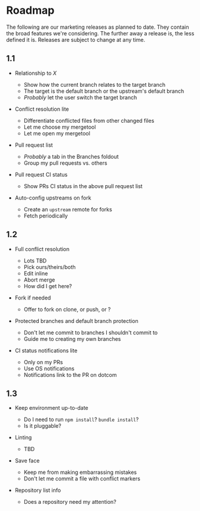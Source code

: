 # Roadmap

The following are our marketing releases as planned to date. They contain the broad features we're considering. The further away a release is, the less defined it is. Releases are subject to change at any time.

## 1.1

- Relationship to _X_
  - Show how the current branch relates to the target branch
  - The target is the default branch or the upstream's default branch
  - _Probably_ let the user switch the target branch

- Conflict resolution lite
  - Differentiate conflicted files from other changed files
  - Let me choose my mergetool
  - Let me open my mergetool

- Pull request list
  - _Probably_ a tab in the Branches foldout
  - Group my pull requests vs. others

- Pull request CI status
  - Show PRs CI status in the above pull request list

- Auto-config upstreams on fork
  - Create an `upstream` remote for forks
  - Fetch periodically

## 1.2

- Full conflict resolution
  - Lots TBD
  - Pick ours/theirs/both
  - Edit inline
  - Abort merge
  - How did I get here?

- Fork if needed
  - Offer to fork on clone, or push, or ?

- Protected branches and default branch protection
  - Don't let me commit to branches I shouldn't commit to
  - Guide me to creating my own branches

- CI status notifications lite
  - Only on my PRs
  - Use OS notifications
  - Notifications link to the PR on dotcom

## 1.3

- Keep environment up-to-date
  - Do I need to run `npm install`? `bundle install`?
  - Is it pluggable?

- Linting
  - TBD

- Save face
  - Keep me from making embarrassing mistakes
  - Don't let me commit a file with conflict markers

- Repository list info
  - Does a repository need my attention?
